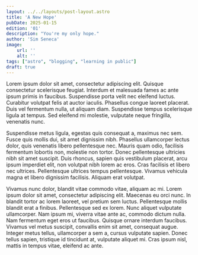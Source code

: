 ```yaml
---
layout: ../../layouts/post-layout.astro
title: 'A New Hope'
pubDate: 2025-01-15
edition: '01'
description: "You're my only hope."
author: 'Sim Seneca'
image:
    url: ''
    alt: ''
tags: ["astro", "blogging", "learning in public"]
draft: true
---
```


Lorem ipsum dolor sit amet, consectetur adipiscing elit. Quisque consectetur scelerisque feugiat. Interdum et malesuada fames ac ante ipsum primis in faucibus. Suspendisse porta velit nec eleifend luctus. Curabitur volutpat felis at auctor iaculis. Phasellus congue laoreet placerat. Duis vel fermentum nulla, ut aliquam diam. Suspendisse tempus scelerisque ligula at tempus. Sed eleifend mi molestie, vulputate neque fringilla, venenatis nunc.

Suspendisse metus ligula, egestas quis consequat a, maximus nec sem. Fusce quis mollis dui, sit amet dignissim nibh. Phasellus ullamcorper lectus dolor, quis venenatis libero pellentesque nec. Mauris quam odio, facilisis fermentum lobortis non, molestie non tortor. Donec pellentesque ultricies nibh sit amet suscipit. Duis rhoncus, sapien quis vestibulum placerat, arcu ipsum imperdiet elit, non volutpat nibh lorem ac eros. Cras facilisis et libero nec ultrices. Pellentesque ultrices tempus pellentesque. Vivamus vehicula magna et libero dignissim facilisis. Aliquam erat volutpat.

Vivamus nunc dolor, blandit vitae commodo vitae, aliquam ac mi. Lorem ipsum dolor sit amet, consectetur adipiscing elit. Maecenas eu orci nunc. In blandit tortor ac lorem laoreet, vel pretium sem luctus. Pellentesque mollis blandit erat a finibus. Pellentesque sed ex lorem. Nunc aliquet vulputate ullamcorper. Nam ipsum mi, viverra vitae ante ac, commodo dictum nulla. Nam fermentum eget eros ut faucibus. Quisque ornare interdum faucibus. Vivamus vel metus suscipit, convallis enim sit amet, consequat augue. Integer metus tellus, ullamcorper a sem a, cursus vulputate sapien. Donec tellus sapien, tristique id tincidunt at, vulputate aliquet mi. Cras ipsum nisl, mattis in tempus vitae, eleifend ac ante.